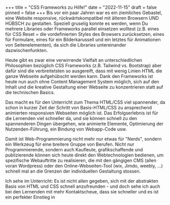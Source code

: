 +++
title = "CSS Frameworks zu Hilfe!"
date = "2022-11-15"
draft = false
pinned = false
+++
Bis vor ein paar Jahren war es ein ziemliches Gebastel, eine Website responsive, rückwärtskompatibel mit älteren Browsern UND HÜBSCH zu gestalten. Speziell gruselig konnte es werden, wenn Du mehrere Libraries oder Frameworks parallel einsetzen wolltest (z.B. eines für CSS Reset = die vordefinierten Styles des Browsers zurücksetzen, eines für Formulare, eines für ein Bilderkarussell und ein letztes für Animationen von Seitenelementen), da sich die Libraries untereinander dazwischenfunkten.

H﻿eute gibt es zwar eine verwirrende Vielfalt an unterschiedlichen Philosophien bezüglich CSS Frameworks (z.B. Tailwind vs. Bootstrap) aber dafür sind die verbreitetsten so ausgereift, dass mit wenig Linien HTML die ganze Webseite aufgehübscht werden kann. Dank den Frameworks ist heute nun auch ohne Content Management System möglich, sich auf den Inhalt und die kreative Gestaltung einer Webseite zu konzentrieren statt auf die technischen Basics.

D﻿as macht es für den Unterricht zum Thema HTML/CSS viel spannender, da schon in kurzer Zeit der Schritt von Basis-HTML/CSS zu ansprechend animierten responsiven Webseiten möglich ist. Das Erfolgserlebnis ist für die Lernenden viel schneller da, und sie können schnell zu den spannenderen Dingen übergehen, wie animierte Elemente, Optimierung der Nutzenden-Führung, ein Bindung von Webapp-Code usw.


D﻿amit ist Web-Programmierung nicht mehr nur etwas für "Nerds", sondern ein Werkzeug für eine breitere Gruppe von Berufen. Nicht nur Programmierende, sondern auch Kaufleute, grafikschaffende und publizierende können sich heute direkt den Webtechnologien bedienen, um spezifische Webauftritte zu realisieren, die mit den gängigen CMS (allen voran Wordpress) oder den Online-Webseiten-Tool (wix, Jimdo, weebly, ...) schnell mal an die Grenzen der individuellen Gestaltung stossen.

I﻿ch sehe im Unterricht: Es ist nicht allen gegeben, sich mit der abstrakten Basis von HTML und CSS schnell anzufreunden - und doch sehe ich auch bei den Lernenden mit mehr Kontaktscheue, dass sie schneller und es ist ein perfekter Einstieg in 